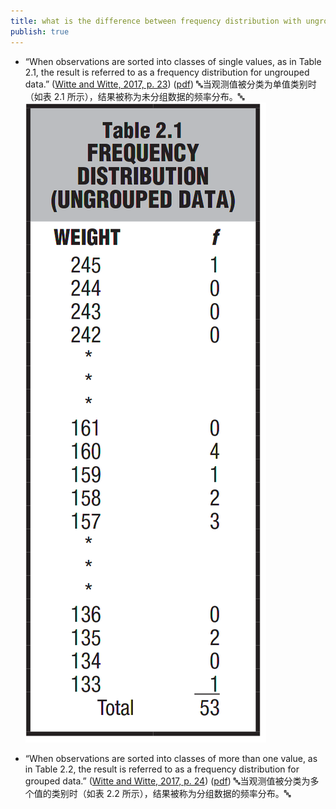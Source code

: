 ```yaml
---
title: what is the difference between frequency distribution with ungrouped or grouped data
publish: true
---
```




- “When observations are sorted into classes of single values, as in Table 2.1, the result is referred to as a frequency distribution for ungrouped data.” ([⁨Witte⁩ and ⁨Witte⁩, 2017, p. 23](zotero://select/library/items/ZCQCSGM8)) ([pdf](zotero://open-pdf/library/items/YYSEUUXR?page=41&annotation=E35QZ3PU)) 🔤当观测值被分类为单值类别时（如表 2.1 所示），结果被称为未分组数据的频率分布。🔤
![](Pastedmage20230626215935.png)

- “When observations are sorted into classes of more than one value, as in Table 2.2, the result is referred to as a frequency distribution for grouped data.” ([⁨Witte⁩ and ⁨Witte⁩, 2017, p. 24](zotero://select/library/items/ZCQCSGM8)) ([pdf](zotero://open-pdf/library/items/YYSEUUXR?page=42&annotation=P9JVPJT4)) 🔤当观测值被分类为多个值的类别时（如表 2.2 所示），结果被称为分组数据的频率分布。🔤